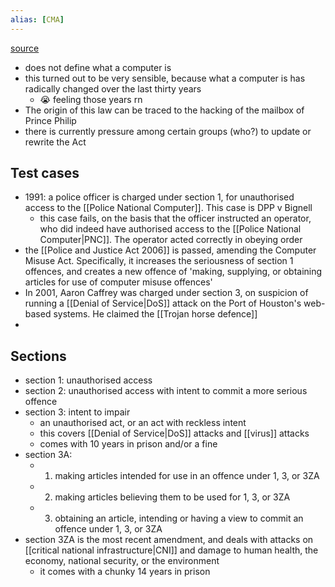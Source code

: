 ```yaml
---
alias: [CMA]
---
```


[source](https://www.legislation.gov.uk/ukpga/1990/18/contents)

- does not define what a computer is
- this turned out to be very sensible, because what a computer is has radically changed over the last thirty years
	- 😭 feeling those years rn
- The origin of this law can be traced to the hacking of the mailbox of Prince Philip
- there is currently pressure among certain groups (who?) to update or rewrite the Act
## Test cases
- 1991: a police officer is charged under section 1, for unauthorised access to the [[Police National Computer]]. This case is DPP v Bignell
	- this case fails, on the basis that the officer instructed an operator, who did indeed have authorised access to the [[Police National Computer|PNC]]. The operator acted correctly in obeying order
- the [[Police and Justice Act 2006]] is passed, amending the Computer Misuse Act. Specifically, it increases the seriousness of section 1 offences, and creates a new offence of 'making, supplying, or obtaining articles for use of computer misuse offences'
- In 2001, Aaron Caffrey was charged under section 3, on suspicion of running a [[Denial of Service|DoS]] attack on the Port of Houston's web-based systems. He claimed the [[Trojan horse defence]]
- 
## Sections
- section 1: unauthorised access
- section 2: unauthorised access with intent to commit a more serious offence
- section 3: intent to impair
	- an unauthorised act, or an act with reckless intent
	- this covers [[Denial of Service|DoS]] attacks and [[virus]] attacks
	- comes with 10 years in prison and/or a fine
- section 3A:
	- 1. making articles intended for use in an offence under 1, 3, or 3ZA
	- 2. making articles believing them to be used for 1, 3, or 3ZA
	- 3. obtaining an article, intending or having a view to commit an offence under 1, 3, or 3ZA
- section 3ZA is the most recent amendment, and deals with attacks on [[critical national infrastructure|CNI]] and damage to human health, the economy, national security, or the environment
	- it comes with a chunky 14 years in prison